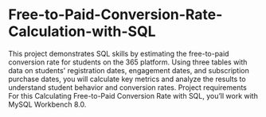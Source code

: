 # Free-to-Paid-Conversion-Rate-Calculation-with-SQL
This project demonstrates SQL skills by estimating the free-to-paid conversion rate for students on the 365 platform. Using three tables with data on students' registration dates, engagement dates, and subscription purchase dates, you will calculate key metrics and analyze the results to understand student behavior and conversion rates.
Project requirements
For this Calculating Free-to-Paid Conversion Rate with SQL, you’ll work with MySQL Workbench 8.0.

